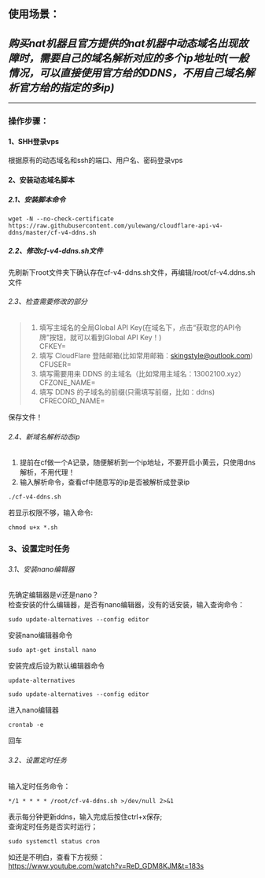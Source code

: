 ## 使用场景：
## *购买nat机器且官方提供的nat机器中动态域名出现故障时，需要自己的域名解析对应的多个ip地址时(一般情况，可以直接使用官方给的DDNS，不用自己域名解析官方给的指定的多ip)*
---
### 操作步骤：
#### 1、SHH登录vps
根据原有的动态域名和ssh的端口、用户名、密码登录vps

#### 2、安装动态域名脚本
##### 2.1、安装脚本命令
```
wget -N --no-check-certificate https://raw.githubusercontent.com/yulewang/cloudflare-api-v4-ddns/master/cf-v4-ddns.sh
```
##### 2.2、修改cf-v4-ddns.sh文件
先刷新下root文件夹下确认存在cf-v4-ddns.sh文件，再编辑/root/cf-v4.ddns.sh文件  

###### 2.3、检查需要修改的部分
> 1. 填写主域名的全局Global API Key(在域名下，点击“获取您的API令牌”按钮，就可以看到Global API Key！)  
> CFKEY=  
> 2. 填写 CloudFlare 登陆邮箱(比如常用邮箱：skingstyle@outlook.com)  
> CFUSER= 
> 3. 填写需要用来 DDNS 的主域名（比如常用主域名：13002100.xyz）    
>  CFZONE_NAME=  
> 4. 填写 DDNS 的子域名的前缀(只需填写前缀，比如：ddns)  
> CFRECORD_NAME=  

保存文件！

###### 2.4、新域名解析动态ip
1. 提前在cf做一个A记录，随便解析到一个ip地址，不要开启小黄云，只使用dns解析，不用代理！
2. 输入解析命令，查看cf中随意写的ip是否被解析成登录ip 
```
./cf-v4-ddns.sh
```
若显示权限不够，输入命令:
```
chmod u+x *.sh
```

### 3、设置定时任务
###### 3.1、安装nano编辑器
先确定编辑器是vi还是nano？  
检查安装的什么编辑器，是否有nano编辑器，没有的话安装，输入查询命令：
```
sudo update-alternatives --config editor
```
安装nano编辑器命令
```
sudo apt-get install nano
```
安装完成后设为默认编辑器命令
```
update-alternatives
```
```
sudo update-alternatives --config editor
```
进入nano编辑器
```
crontab -e
```
回车
###### 3.2、设置定时任务
输入定时任务命令：
```
*/1 * * * * /root/cf-v4-ddns.sh >/dev/null 2>&1
```
表示每分钟更新ddns，输入完成后按住ctrl+x保存;  
查询定时任务是否实时运行；
```
sudo systemctl status cron
```

如还是不明白，查看下方视频：  
https://www.youtube.com/watch?v=ReD_GDM8KJM&t=183s